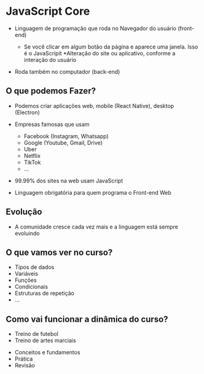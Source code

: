 # JavaScript Core

* Linguagem de programação que roda no Navegador do usuário (front-end)
  * Se você clicar em algum botão da página e aparece uma janela. Isso é o JavaScripit
  *Alteração do site ou aplicativo, conforme a interação do usuário

* Roda também no computador (back-end)

## O que podemos Fazer?

* Podemos criar aplicações web, mobile (React Native), desktop (Electron)
* Empresas famosas que usam
  * Facebook (Instagram, Whatsapp)
  * Google (Youtube, Gmail, Drive)
  * Uber
  * Netflix
  * TikTok
  * ...

* 99.99% dos sites na web usam JavaScript
* Linguagem obrigatória para quem programa o Front-end Web

## Evolução

* A comunidade cresce cada vez mais e a linguagem está sempre evoluindo

## O que vamos ver no curso?

- Tipos de dados
- Variáveis
- Funções
- Condicionais
- Estruturas de repetição
- ...

## Como vai funcionar a dinâmica do curso?

- Treino de futebol
- Treino de artes marciais

* Conceitos e fundamentos
* Prática
* Revisão